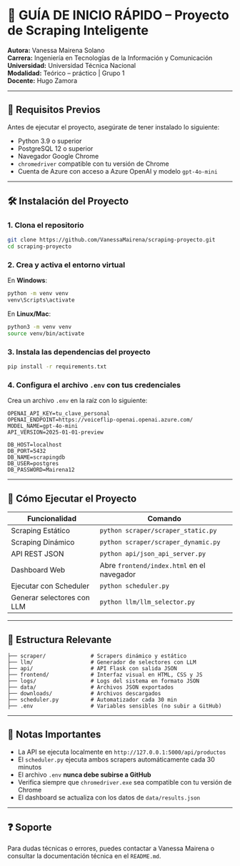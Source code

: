 # 📘 GUÍA DE INICIO RÁPIDO – Proyecto de Scraping Inteligente

**Autora:** Vanessa Mairena Solano  
**Carrera:** Ingeniería en Tecnologías de la Información y Comunicación  
**Universidad:** Universidad Técnica Nacional  
**Modalidad:** Teórico – práctico | Grupo 1  
**Docente:** Hugo Zamora

---

## 📌 Requisitos Previos

Antes de ejecutar el proyecto, asegúrate de tener instalado lo siguiente:

- Python 3.9 o superior  
- PostgreSQL 12 o superior  
- Navegador Google Chrome  
- `chromedriver` compatible con tu versión de Chrome  
- Cuenta de Azure con acceso a Azure OpenAI y modelo `gpt-4o-mini`

---

## 🛠 Instalación del Proyecto

### 1. Clona el repositorio
```bash
git clone https://github.com/VanessaMairena/scraping-proyecto.git
cd scraping-proyecto
```

### 2. Crea y activa el entorno virtual

En **Windows**:
```bash
python -m venv venv
venv\Scripts\activate
```

En **Linux/Mac**:
```bash
python3 -m venv venv
source venv/bin/activate
```

### 3. Instala las dependencias del proyecto

```bash
pip install -r requirements.txt
```

### 4. Configura el archivo `.env` con tus credenciales

Crea un archivo `.env` en la raíz con lo siguiente:

```env
OPENAI_API_KEY=tu_clave_personal
OPENAI_ENDPOINT=https://voiceflip-openai.openai.azure.com/
MODEL_NAME=gpt-4o-mini
API_VERSION=2025-01-01-preview

DB_HOST=localhost
DB_PORT=5432
DB_NAME=scrapingdb
DB_USER=postgres
DB_PASSWORD=Mairena12
```

---

## 🚀 Cómo Ejecutar el Proyecto

| Funcionalidad               | Comando                                              |
|----------------------------|------------------------------------------------------|
| Scraping Estático          | `python scraper/scraper_static.py`                  |
| Scraping Dinámico          | `python scraper/scraper_dynamic.py`                 |
| API REST JSON              | `python api/json_api_server.py`                     |
| Dashboard Web              | Abre `frontend/index.html` en el navegador          |
| Ejecutar con Scheduler     | `python scheduler.py`                               |
| Generar selectores con LLM | `python llm/llm_selector.py`                        |

---

## 📂 Estructura Relevante

```
├── scraper/              # Scrapers dinámico y estático
├── llm/                  # Generador de selectores con LLM
├── api/                  # API Flask con salida JSON
├── frontend/             # Interfaz visual en HTML, CSS y JS
├── logs/                 # Logs del sistema en formato JSON
├── data/                 # Archivos JSON exportados
├── downloads/            # Archivos descargados
├── scheduler.py          # Automatizador cada 30 min
├── .env                  # Variables sensibles (no subir a GitHub)
```

---

## 🧠 Notas Importantes

- La API se ejecuta localmente en `http://127.0.0.1:5000/api/productos`
- El `scheduler.py` ejecuta ambos scrapers automáticamente cada 30 minutos
- El archivo `.env` **nunca debe subirse a GitHub**
- Verifica siempre que `chromedriver.exe` sea compatible con tu versión de Chrome
- El dashboard se actualiza con los datos de `data/results.json`

---

## ❓ Soporte

Para dudas técnicas o errores, puedes contactar a Vanessa Mairena o consultar la documentación técnica en el `README.md`.
